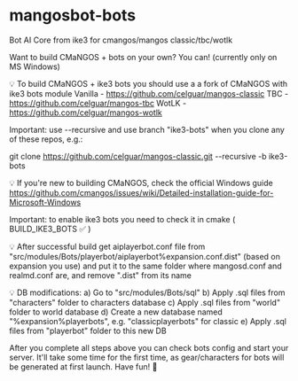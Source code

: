 # mangosbot-bots
Bot AI Core from ike3 for cmangos/mangos classic/tbc/wotlk

Want to build CMaNGOS + bots on your own? You can! (currently only on MS Windows)

💡  To build CMaNGOS + ike3 bots you should use a a fork of CMaNGOS with ike3 bots module
Vanilla - https://github.com/celguar/mangos-classic
TBC - https://github.com/celguar/mangos-tbc
WotLK - https://github.com/celguar/mangos-wotlk

Important: use --recursive and use branch "ike3-bots" when you clone any of these repos, e.g.:

git clone https://github.com/celguar/mangos-classic.git --recursive -b ike3-bots

💡  If you're new to building CMaNGOS, check the official Windows guide
https://github.com/cmangos/issues/wiki/Detailed-installation-guide-for-Microsoft-Windows

Important: to enable ike3 bots you need to check it in cmake ( BUILD_IKE3_BOTS ✅ )

💡  After successful build get aiplayerbot.conf file from "src/modules/Bots/playerbot/aiplayerbot%expansion.conf.dist" (based on expansion you use) and put it to the same folder where mangosd.conf and realmd.conf are, and remove ".dist" from its name

💡  DB modifications:
  a)  Go to "src/modules/Bots/sql"
  b)  Apply .sql files from "characters" folder to characters database
  c)  Apply .sql files from "world" folder to world database
  d)  Create a new database named "%expansion%playerbots", e.g. "classicplayerbots" for classic
  e)  Apply .sql files from "playerbot" folder to this new DB

After you complete all steps above you can check bots config and start your server. It'll take some time for the first time, as gear/characters for bots will be generated at first launch. Have fun! 🥳
